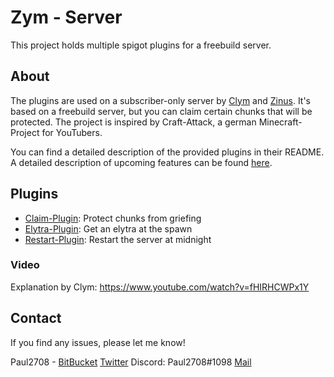 # Zym - Server
This project holds multiple spigot plugins for a freebuild server.

## About
The plugins are used on a subscriber-only server by [Clym](https://www.youtube.com/user/TheClym) and [Zinus](https://www.youtube.com/user/ZinusHD).
It's based on a freebuild server, but you can claim certain chunks that will be protected. The project is inspired by Craft-Attack, a german Minecraft-Project for YouTubers.

You can find a detailed description of the provided plugins in their README.
A detailed description of upcoming features can be found [here](https://docs.google.com/document/d/1FgQFutohcGARgRZ3Zqh0gEnn1yirxuVO_QEahMPIUGI).

## Plugins
- [Claim-Plugin](/claim/): Protect chunks from griefing
- [Elytra-Plugin](/elytra/): Get an elytra at the spawn
- [Restart-Plugin](/restart/): Restart the server at midnight

### Video
Explanation by Clym: https://www.youtube.com/watch?v=fHIRHCWPx1Y

## Contact
If you find any issues, please let me know!

Paul2708 - [BitBucket](https://bitbucket.org/Paul2708/) [Twitter](https://twitter.com/theplayerpaul) Discord: Paul2708#1098 [Mail](mailto:playerpaul2708@gmx.de)
